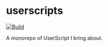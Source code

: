 # userscripts

[![Build](https://github.com/mogeko/userscripts/actions/workflows/build.yml/badge.svg)](https://github.com/mogeko/userscripts/actions/workflows/build.yml)

A monorepo of UserScript I bring about.
